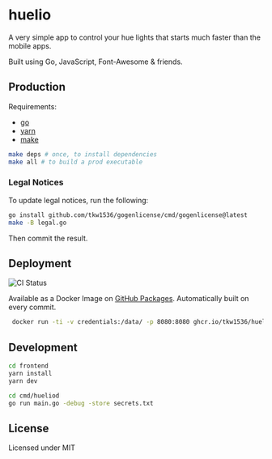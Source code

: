 # huelio

A very simple app to control your hue lights that starts much faster than the mobile apps.

Built using Go, JavaScript, Font-Awesome & friends. 

## Production

Requirements:
- [go](https://golang.org/)
- [yarn](https://yarnpkg.com/)
- [make](https://www.gnu.org/software/make/)

```bash
make deps # once, to install dependencies
make all # to build a prod executable
```

### Legal Notices

To update legal notices, run the following:

```bash
go install github.com/tkw1536/gogenlicense/cmd/gogenlicense@latest
make -B legal.go
```

Then commit the result.

## Deployment

![CI Status](https://github.com/tkw1536/huelio/workflows/docker/badge.svg)

Available as a Docker Image on [GitHub Packages](https://github.com/tkw1536/huelio/pkgs/container/hueliod).
Automatically built on every commit.

```bash
 docker run -ti -v credentials:/data/ -p 8080:8080 ghcr.io/tkw1536/hueliod
```

## Development

```bash
cd frontend
yarn install
yarn dev
```

```bash
cd cmd/hueliod
go run main.go -debug -store secrets.txt
```

## License

Licensed under MIT